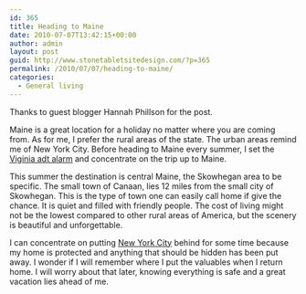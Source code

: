 ```yaml
---
id: 365
title: Heading to Maine
date: 2010-07-07T13:42:15+00:00
author: admin
layout: post
guid: http://www.stonetabletsitedesign.com/?p=365
permalink: /2010/07/07/heading-to-maine/
categories:
  - General living
---
```

Thanks to guest blogger Hannah Phillson for the post.

Maine is a great location for a holiday no matter where you are coming from. As for me, I prefer the rural areas of the state. The urban areas remind me of New York City. Before heading to Maine every summer, I set the [Viginia adt alarm](http://www.securitychoice.com/adt-home-security/Virginia/) and concentrate on the trip up to Maine.

This summer the destination is central Maine, the Skowhegan area to be specific. The small town of Canaan, lies 12 miles from the small city of Skowhegan. This is the type of town one can easily call home if give the chance. It is quiet and filled with friendly people. The cost of living might not be the lowest compared to other rural areas of America, but the scenery is beautiful and unforgettable.

I can concentrate on putting [New York City](http://www.nycbloggers.com/) behind for some time because my home is protected and anything that should be hidden has been put away. I wonder if I will remember where I put the valuables when I return home. I will worry about that later, knowing everything is safe and a great vacation lies ahead of me.